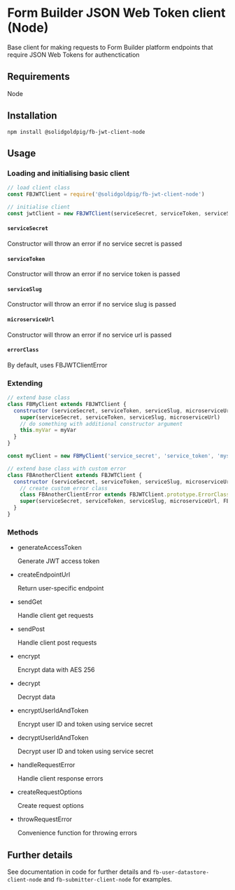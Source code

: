 # Form Builder JSON Web Token client (Node)

Base client for making requests to Form Builder platform endpoints that require JSON Web Tokens for authenctication

## Requirements

Node

## Installation

`npm install @solidgoldpig/fb-jwt-client-node`

## Usage

### Loading and initialising basic client

``` javascript
// load client class
const FBJWTClient = require('@solidgoldpig/fb-jwt-client-node')

// initialise client
const jwtClient = new FBJWTClient(serviceSecret, serviceToken, serviceSlug, microserviceUrl, [errorClass])
```

#### `serviceSecret`

Constructor will throw an error if no service secret is passed

#### `serviceToken`

Constructor will throw an error if no service token is passed

#### `serviceSlug`

Constructor will throw an error if no service slug is passed

#### `microserviceUrl`

Constructor will throw an error if no service url is passed

#### `errorClass`

By default, uses FBJWTClientError

### Extending

``` javascript
// extend base class
class FBMyClient extends FBJWTClient {
  constructor (serviceSecret, serviceToken, serviceSlug, microserviceUrl, myVar) {
    super(serviceSecret, serviceToken, serviceSlug, microserviceUrl)
    // do something with additional constructor argument
    this.myVar = myVar
  }
}

const myClient = new FBMyClient('service_secret', 'service_token', 'myservice', 'http://myservice', 'my var')
```

``` javascript
// extend base class with custom error
class FBAnotherClient extends FBJWTClient {
  constructor (serviceSecret, serviceToken, serviceSlug, microserviceUrl) {
    // create custom error class
    class FBAnotherClientError extends FBJWTClient.prototype.ErrorClass {}
    super(serviceSecret, serviceToken, serviceSlug, microserviceUrl, FBAnotherClientError)
  }
}
```

### Methods

- generateAccessToken

  Generate JWT access token

- createEndpointUrl

  Return user-specific endpoint

- sendGet

  Handle client get requests

- sendPost

  Handle client post requests

- encrypt

  Encrypt data with AES 256

- decrypt

  Decrypt data
  
- encryptUserIdAndToken

  Encrypt user ID and token using service secret

- decryptUserIdAndToken

  Decrypt user ID and token using service secret

- handleRequestError

  Handle client response errors

- createRequestOptions

  Create request options

- throwRequestError

  Convenience function for throwing errors

## Further details

See documentation in code for further details and `fb-user-datastore-client-node` and `fb-submitter-client-node` for examples.